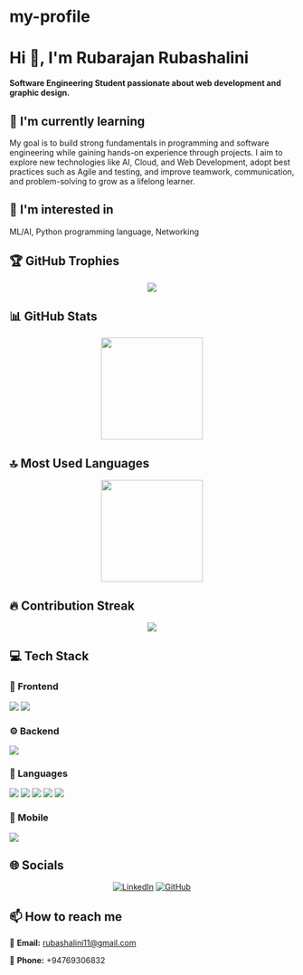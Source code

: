 # my-profile
# Hi 👋, I'm Rubarajan Rubashalini

**Software Engineering Student passionate about web development and graphic design.**

## 🌱 I'm currently learning

My goal is to build strong fundamentals in programming and software engineering while gaining hands-on experience through projects. I aim to explore new technologies like AI, Cloud, and Web Development, adopt best practices such as Agile and testing, and improve teamwork, communication, and problem-solving to grow as a lifelong learner.

## 👀 I'm interested in

ML/AI, Python programming language, Networking

## 🏆 GitHub Trophies

<!-- ⚠️ Important: Replace 'Rubashalini' with your actual GitHub username in the URL below -->
<p align="center">
  <img src="https://github-profile-trophy.vercel.app/?username=Rubashalini&theme=flat&column=7&margin-w=15&margin-h=15" />
</p>

## 📊 GitHub Stats

<!-- ⚠️ Important: Replace 'Rubashalini' with your actual GitHub username in the URL below -->
<div align="center">
  <img height="180em" src="https://github-readme-stats.vercel.app/api?username=Rubashalini&show_icons=true&theme=default&include_all_commits=true&count_private=true"/>
</div>

## 🔝 Most Used Languages

<!-- ⚠️ Important: Replace 'Rubashalini' with your actual GitHub username in the URL below -->
<div align="center">
  <img height="180em" src="https://github-readme-stats.vercel.app/api/top-langs/?username=Rubashalini&layout=compact&langs_count=10&theme=default"/>
</div>

## 🔥 Contribution Streak

<!-- ⚠️ Important: Replace 'Rubashalini' with your actual GitHub username in the URL below -->
<div align="center">
  <img src="https://github-readme-streak-stats.herokuapp.com/?user=Rubashalini&theme=default&hide_border=false" />
</div>

## 💻 Tech Stack

### 🎨 Frontend

<img src="https://img.shields.io/badge/React-ff69b4?style=for-the-badge&logo=react&logoColor=white" /> <img src="https://img.shields.io/badge/HTML5-ff69b4?style=for-the-badge&logo=html5&logoColor=white" /> 

### ⚙️ Backend

<img src="https://img.shields.io/badge/MySQL-4169e1?style=for-the-badge&logo=mysql&logoColor=white" /> 

### 💬 Languages

<img src="https://img.shields.io/badge/JavaScript-FFA500?style=for-the-badge&logo=javascript&logoColor=white" /> <img src="https://img.shields.io/badge/Python-FFA500?style=for-the-badge&logo=python&logoColor=white" /> <img src="https://img.shields.io/badge/Java-FFA500?style=for-the-badge&logo=java&logoColor=white" /> <img src="https://img.shields.io/badge/PHP-FFA500?style=for-the-badge&logo=php&logoColor=white" /> <img src="https://img.shields.io/badge/C-FFA500?style=for-the-badge&logo=c&logoColor=white" /> 

### 📱 Mobile

<img src="https://img.shields.io/badge/Android-3CB371?style=for-the-badge&logo=android&logoColor=white" /> 

## 🌐 Socials

<div align="center">

[![LinkedIn](https://img.shields.io/badge/LinkedIn-%230077B5.svg?logo=linkedin&logoColor=white)](https://www.linkedin.com/in/ruba-shalini-shalu-315982316/) [![GitHub](https://img.shields.io/badge/GitHub-%23121011.svg?logo=github&logoColor=white)](https://github.com/Rubashalini) 

</div>

## 📫 How to reach me

<div align="left">

📧 **Email:** [rubashalini11@gmail.com](mailto:rubashalini11@gmail.com)

📱 **Phone:** +94769306832

</div>
